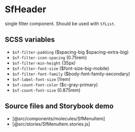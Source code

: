 # SfHeader

<!-- Write about general purpose of the component. Include screenshot (to be replaced with a live example once we migrate to vuepress) -->

single filter component. Should be used with `SfList`.

## SCSS variables

<!-- Write down SCSS variables available for configuration -->

- `$sf-filter-padding` ($spacing-big $spacing-extra-big)
- `$sf-filter-icon-spacing` (0.75rem)
- `$sf-filter-min-height` (35px)
- `$sf-filter-font-size` ($font-size-big-mobile)
- `$sf-filter-font-family` ($body-font-family-secondary)
- `$sf-label-font-size` (1rem)
- `$sf-count-font-color` ($c-gray-primary)
- `$sf-count-font-size` (0.875rem)


## Source files and Storybook demo

- [@src/components/molecules/SfMenuItem]
- [@src/stories/SfMenuItem.stories.js]
